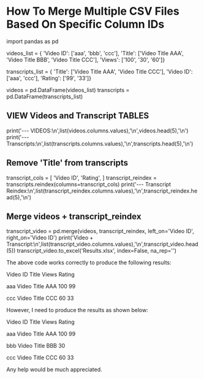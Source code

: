 
# How To Merge Multiple CSV Files Based On Specific Column IDs

import pandas as pd

videos_list = {
        'Video ID': ['aaa', 'bbb', 'ccc'],
        'Title': ['Video Title AAA', 'Video Title BBB', 'Video Title CCC'],
        'Views': ['100', '30', '60']}

transcripts_list = {
        'Title': ['Video Title AAA', 'Video Title CCC'],
        'Video ID': ['aaa', 'ccc'],
        'Rating': ['99', '33']}

videos = pd.DataFrame(videos_list)
transcripts = pd.DataFrame(transcripts_list)

## VIEW Videos and Transcript TABLES
print('--- VIDEOS:\n',list(videos.columns.values),'\n',videos.head(5),'\n')
print('--- Transcripts:\n',list(transcripts.columns.values),'\n',transcripts.head(5),'\n')


## Remove 'Title' from transcripts
transcript_cols = [
    'Video ID',
    'Rating',
    ]
transcript_reindex = transcripts.reindex(columns=transcript_cols)
print('--- Transcript Reindex:\n',list(transcript_reindex.columns.values),'\n',transcript_reindex.head(5),'\n')


## Merge videos + transcript_reindex
transcript_video = pd.merge(videos, transcript_reindex, left_on='Video ID', right_on='Video ID')
print('Video + Transcript:\n',list(transcript_video.columns.values),'\n',transcript_video.head(5))
transcript_video.to_excel('Results.xlsx', index=False, na_rep='')

The above code works correctly to produce the following results:




Video ID
Title
Views
Rating




aaa
Video Title AAA
100
99


ccc
Video Title CCC
60
33




However, I need to produce the results as shown below:




Video ID
Title
Views
Rating




aaa
Video Title AAA
100
99


bbb
Video Title BBB
30



ccc
Video Title CCC
60
33




Any help would be much appreciated.

        
